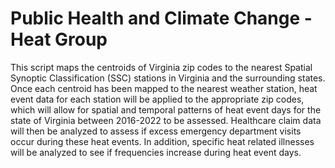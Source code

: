# Public Health and Climate Change - Heat Group

This script maps the centroids of Virginia zip codes to the nearest Spatial Synoptic Classification (SSC) stations in Virginia and the surrounding states. Once each centroid has been mapped to the nearest weather station, heat event data for each station will be applied to the appropriate zip codes, which will allow for spatial and temporal patterns of heat event days for the state of Virginia between 2016-2022 to be assessed. Healthcare claim data will then be analyzed to assess if excess emergency department visits occur during these heat events. In addition, specific heat related illnesses will be analyzed to see if frequencies increase during heat event days. 
